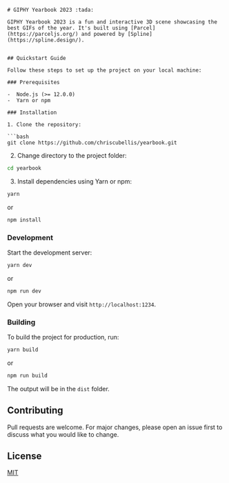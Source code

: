 ```
# GIPHY Yearbook 2023 :tada:

GIPHY Yearbook 2023 is a fun and interactive 3D scene showcasing the best GIFs of the year. It's built using [Parcel](https://parceljs.org/) and powered by [Spline](https://spline.design/).


## Quickstart Guide

Follow these steps to set up the project on your local machine:

### Prerequisites

-  Node.js (>= 12.0.0)
-  Yarn or npm

### Installation

1. Clone the repository:

```bash
git clone https://github.com/chriscubellis/yearbook.git
```

2. Change directory to the project folder:

```bash
cd yearbook
```

3. Install dependencies using Yarn or npm:

```bash
yarn
```

or

```bash
npm install
```

### Development

Start the development server:

```bash
yarn dev
```

or

```bash
npm run dev
```

Open your browser and visit `http://localhost:1234`.

### Building

To build the project for production, run:

```bash
yarn build
```

or

```bash
npm run build
```

The output will be in the `dist` folder.

## Contributing

Pull requests are welcome. For major changes, please open an issue first to discuss what you would like to change.

## License

[MIT](https://choosealicense.com/licenses/mit/)
```
